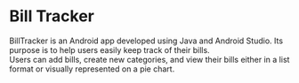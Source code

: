 # Bill Tracker 
BillTracker is an Android app developed using Java and Android Studio. Its purpose is to help users easily keep track of their bills. \
Users can add bills, create new categories, and view their bills either in a list format or visually represented on a pie chart.
